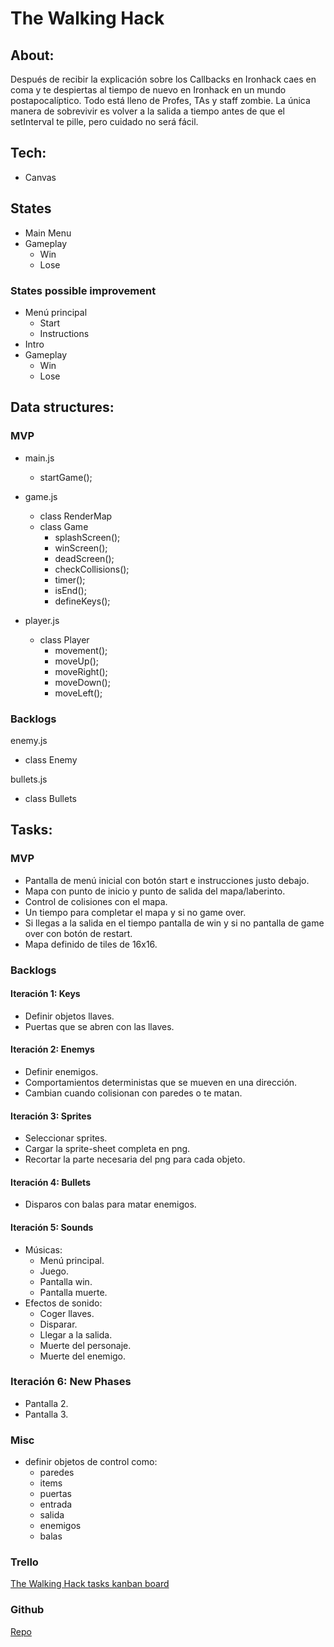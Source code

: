 # The Walking Hack 

## About: 

Después de recibir la explicación sobre los Callbacks en Ironhack caes en coma y te despiertas al tiempo de nuevo en Ironhack en un mundo postapocalíptico. Todo está lleno de Profes, TAs y staff zombie. La única manera de sobrevivir es volver a la salida a tiempo antes de que el setInterval te pille, pero cuidado no será fácil.

## Tech: 

- Canvas

## States

- Main Menu
- Gameplay
  - Win
  - Lose

### States possible improvement

- Menú principal
  - Start
  - Instructions
- Intro
- Gameplay
  - Win
  - Lose

## Data structures: 

### MVP

- main.js
  - startGame();

- game.js
  - class RenderMap
  - class Game
    - splashScreen();
    - winScreen();
    - deadScreen();
    - checkCollisions();
    - timer();
    - isEnd();
    - defineKeys();

- player.js
  - class Player
    - movement();
    - moveUp();
    - moveRight();
    - moveDown();
    - moveLeft();

### Backlogs

enemy.js
- class Enemy

bullets.js
- class Bullets

## Tasks:


### MVP 

- Pantalla de menú inicial con botón start e instrucciones justo debajo.
- Mapa con punto de inicio y punto de salida del mapa/laberinto.
- Control de colisiones con el mapa.
- Un tiempo para completar el mapa y si no game over.
- Si llegas a la salida en el tiempo pantalla de win y si no pantalla de game over con botón de restart.
- Mapa definido de tiles de 16x16.

### Backlogs 

#### Iteración 1: Keys

- Definir objetos llaves.
- Puertas que se abren con las llaves.

#### Iteración 2: Enemys 

- Definir enemigos.
- Comportamientos deterministas que se mueven en una dirección.
- Cambian cuando colisionan con paredes o te matan.

#### Iteración 3: Sprites 

- Seleccionar sprites.
- Cargar la sprite-sheet completa en png.
- Recortar la parte necesaria del png para cada objeto.

#### Iteración 4: Bullets

- Disparos con balas para matar enemigos.

#### Iteración 5: Sounds

- Músicas:
  - Menú principal.
  - Juego.
  - Pantalla win.
  - Pantalla muerte.
- Efectos de sonido:
  - Coger llaves.
  - Disparar.
  - Llegar a la salida.
  - Muerte del personaje.
  - Muerte del enemigo.

### Iteración 6: New Phases

- Pantalla 2. 
- Pantalla 3.

### Misc

- definir objetos de control como:
  - paredes 
  - items 
  - puertas 
  - entrada 
  - salida 
  - enemigos 
  - balas
  
### Trello

[The Walking Hack tasks kanban board](https://trello.com/b/sIacF3LK/the-walking-hack)

### Github

[Repo](https://github.com/rgallego87/TheWalkingHack)
